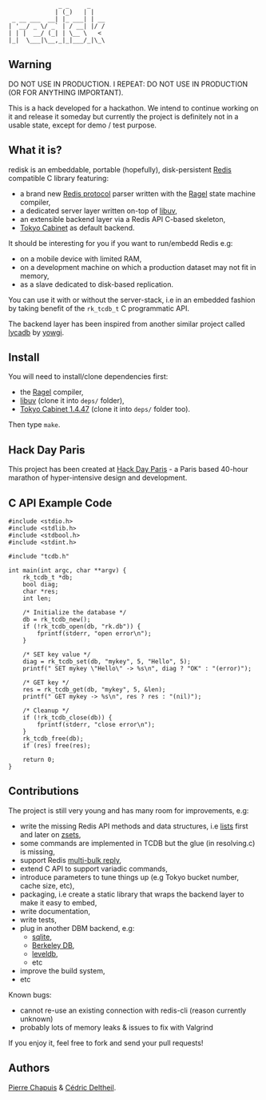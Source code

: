                   _ _     _    
                 | (_)   | |   
     _ __ ___  __| |_ ___| | __
    | '__/ _ \/ _` | / __| |/ /
    | | |  __/ (_| | \__ \   < 
    |_|  \___|\__,_|_|___/_|\_\
                           

## Warning

DO NOT USE IN PRODUCTION. I REPEAT: DO NOT USE IN PRODUCTION (OR FOR ANYTHING IMPORTANT).

This is a hack developed for a hackathon. We intend to continue working on it and release it someday but currently the project is definitely not in a usable state, except for demo / test purpose.

## What it is?

redisk is an embeddable, portable (hopefully), disk-persistent [Redis](http://redis.io/) compatible C library
featuring:

* a brand new [Redis protocol](http://redis.io/topics/protocol) parser written with the [Ragel](http://www.complang.org/ragel/) state machine compiler,
* a dedicated server layer written on-top of [libuv](https://github.com/joyent/libuv),
* an extensible backend layer via a Redis API C-based skeleton,
* [Tokyo Cabinet](http://fallabs.com/tokyocabinet/) as default backend.

It should be interesting for you if you want to run/embedd Redis e.g:

* on a mobile device with limited RAM,
* on a development machine on which a production dataset may not fit in memory,
* as a slave dedicated to disk-based replication.

You can use it with or without the server-stack, i.e in an embedded fashion by
taking benefit of the `rk_tcdb_t` C programmatic API.

The backend layer has been inspired from another similar project called [lycadb](https://github.com/nicolasff/lycadb) by [yowgi](http://twitter.com/yowgi).

## Install

You will need to install/clone dependencies first:

* the [Ragel](http://www.complang.org/ragel/) compiler,
* [libuv](https://github.com/joyent/libuv) (clone it into `deps/` folder),
* [Tokyo Cabinet 1.4.47](http://fallabs.com/tokyocabinet/) (clone it into `deps/` folder too).

Then type `make`.

## Hack Day Paris

This project has been created at [Hack Day Paris](http://hackdayparis.org/) - a Paris based 40-hour marathon of hyper-intensive design and development.

## C API Example Code

    #include <stdio.h>
    #include <stdlib.h>
    #include <stdbool.h>
    #include <stdint.h>
    
    #include "tcdb.h"
    
    int main(int argc, char **argv) {
        rk_tcdb_t *db;
        bool diag;
        char *res;
        int len;
        
        /* Initialize the database */
        db = rk_tcdb_new();
        if (!rk_tcdb_open(db, "rk.db")) {
            fprintf(stderr, "open error\n");
        }
        
        /* SET key value */
        diag = rk_tcdb_set(db, "mykey", 5, "Hello", 5);
        printf(" SET mykey \"Hello\" -> %s\n", diag ? "OK" : "(error)");
        
        /* GET key */
        res = rk_tcdb_get(db, "mykey", 5, &len);
        printf(" GET mykey -> %s\n", res ? res : "(nil)");
        
        /* Cleanup */
        if (!rk_tcdb_close(db)) {
            fprintf(stderr, "close error\n");
        }
        rk_tcdb_free(db);
        if (res) free(res);
        
        return 0;
    }

## Contributions

The project is still very young and has many room for improvements, e.g:

* write the missing Redis API methods and data structures, i.e [lists](http://redis.io/commands#list) first and later on [zsets](http://redis.io/commands#sorted_set),
* some commands are implemented in TCDB but the glue (in resolving.c) is missing,
* support Redis [multi-bulk reply](http://redis.io/topics/protocol#multi-bulk-reply),
* extend C API to support variadic commands,
* introduce parameters to tune things up (e.g Tokyo bucket number, cache size, etc),
* packaging, i.e create a static library that wraps the backend layer to make it easy to embed,
* write documentation,
* write tests,
* plug in another DBM backend, e.g:
  * [sqlite](http://www.sqlite.org/),
  * [Berkeley DB](http://www.oracle.com/technology/products/berkeley-db),
  * [leveldb](http://code.google.com/p/leveldb/),
  * etc
* improve the build system,
* etc

Known bugs:

* cannot re-use an existing connection with redis-cli (reason currently unknown)
* probably lots of memory leaks & issues to fix with Valgrind

If you enjoy it, feel free to fork and send your pull requests!

## Authors

[Pierre Chapuis](http://twitter.com/pchapuis) & [Cédric Deltheil](http://about.me/deltheil).
